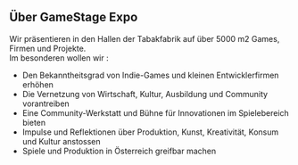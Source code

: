 ## Über GameStage Expo

Wir präsentieren in den Hallen der Tabakfabrik auf über 5000 m2 Games, Firmen und Projekte.  
Im besonderen wollen wir :  

* Den Bekanntheitsgrad von Indie-Games und kleinen Entwicklerfirmen erhöhen
* Die Vernetzung von Wirtschaft, Kultur, Ausbildung und Community vorantreiben
* Eine Community-Werkstatt und Bühne für Innovationen im Spielebereich bieten
* Impulse und Reflektionen über Produktion, Kunst, Kreativität, Konsum und Kultur anstossen
* Spiele und Produktion in Österreich greifbar machen 

[Tabakfabrik]: http://www.tabakfabrik-linz.at/images/content/Gesamtuebersicht_696.jpg



